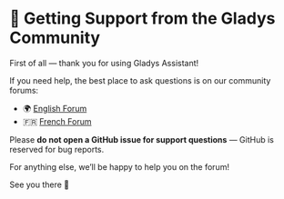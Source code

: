 # 💬 Getting Support from the Gladys Community

First of all — thank you for using Gladys Assistant!

If you need help, the best place to ask questions is on our community forums:

- 🌍 [English Forum](https://en-community.gladysassistant.com/)
- 🇫🇷 [French Forum](https://community.gladysassistant.com/)

Please **do not open a GitHub issue for support questions** — GitHub is reserved for bug reports.

For anything else, we’ll be happy to help you on the forum!

See you there 🙏
